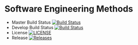 # Software Engineering Methods

- Master Build Status [![Build Status](https://travis-ci.org/EinGyinMoe/devops.svg?branch=master)](https://travis-ci.org/EinGyinMoe/devops)
- Develop Build Status [![Build Status](https://travis-ci.org/EinGyinMoe/devops.svg?branch=develop)](https://travis-ci.org/EinGyinMoe/devops)
- License [![LICENSE](https://img.shields.io/github/license/EinGyinMoe/devops.svg?style=flat-square)](https://github.com/EinGyinMoe/devops/blob/master/LICENSE)
- Release [![Releases](https://img.shields.io/github/release/EinGyinMoe/devops/all.svg?style=flat-square)](https://github.com/EinGyinMoe/devops/releases)